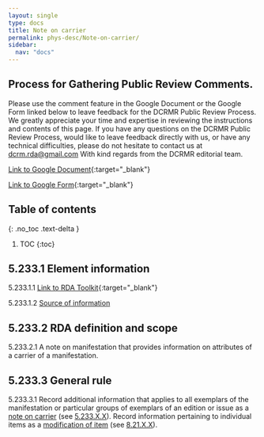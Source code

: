 ```yaml
---
layout: single
type: docs
title: Note on carrier
permalink: phys-desc/Note-on-carrier/
sidebar:
  nav: "docs"
---
```


## Process for Gathering Public Review Comments.
Please use the comment feature in the Google Document or the Google Form linked below to leave feedback for the DCRMR Public Review Process.  We greatly appreciate your time and expertise in reviewing the instructions and contents of this page.  If you have any questions on the DCRMR Public Review Process, would like to leave feedback directly with us, or have any technical difficulties, please do not hesitate to contact us at dcrm.rda@gmail.com  With kind regards from the DCRMR editorial team.

[Link to Google Document](https://docs.google.com/document/d/1Q8D81XweOpyWFPu1FGkkypzUPYq7K969aPqZjAPYb44/edit){:target="_blank"}

[Link to Google Form](https://docs.google.com/forms/d/e/1FAIpQLSdNtJkbY1mngdTcvCoB7zZcpaIuuKHvlbyiidP-QunDy14VcQ/viewform){:target="_blank"}

## Table of contents
{: .no_toc .text-delta }

1. TOC
{:toc}

## 5.233.1 Element information

<a name="5.233.1.1">5.233.1.1</a> [Link to RDA Toolkit](https://beta.rdatoolkit.org/Content/Index?externalId=en-US_ala-5887ca96-eae3-34c9-ac6b-5f1f73f3845b){:target="_blank"}

<a name="5.233.1.2">5.233.1.2</a> [Source of information](/DCRMR/phys-desc/)

## 5.233.2 RDA definition and scope

<a name="5.233.2.1">5.233.2.1</a> A note on manifestation that provides information on attributes of a carrier of a manifestation.

## 5.233.3 General rule

<a name="5.233.3.1">5.233.3.1</a> Record additional information that applies to all exemplars of the manifestation or particular groups of exemplars of an edition or issue as a [note on carrier](/DCRMR/phys-desc/Note-on-carrier/) (see [5.233.X.X](/DCRMR/phys-desc/Note-on-carrier/#5.233.X.X)). Record information pertaining to individual items as a [modification of item](/DCRMR/notes-on-items/Modification-of-item/) (see [8.21.X.X](/DCRMR/notes-on-items/Modification-of-item/#8.21.X.X)).
